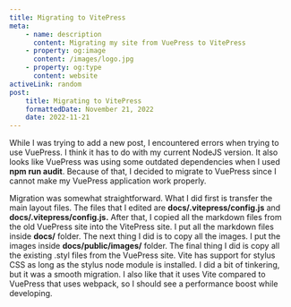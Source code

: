 ```yaml
---
title: Migrating to VitePress
meta:
    - name: description
      content: Migrating my site from VuePress to VitePress
    - property: og:image
      content: /images/logo.jpg
    - property: og:type
      content: website
activeLink: random
post:
    title: Migrating to VitePress
    formattedDate: November 21, 2022
    date: 2022-11-21
---
```


<script setup>
import BlogPost from './.vitepress/theme/components/BlogPost.vue'
</script>

<BlogPost>
  <div>
While I was trying to add a new post, I encountered errors when trying to use VuePress. I think it has to do with my current NodeJS version. It also looks like VuePress was using some outdated dependencies when I used <b>npm run audit</b>. Because of that, I decided to migrate to VuePress since I cannot make my VuePress application work properly.

Migration was somewhat straightforward. What I did first is transfer the main layout files. The files that I edited are <b>docs/.vitepress/config.js</b> and <b>docs/.vitepress/config.js.</b> After that, I copied all the markdown files from the old VuePress site into the VitePress site. I put all the markdown files inside <b>docs/</b> folder. The next thing I did is to copy all the images. I put the images inside <b>docs/public/images/</b> folder. The final thing I did is copy all the existing .styl files from the VuePress site. Vite has support for stylus CSS as long as the stylus node module is installed. I did a bit of tinkering, but it was a smooth migration. I also like that it uses Vite compared to VuePress that uses webpack, so I should see a performance boost while developing.

  </div>
</BlogPost>
